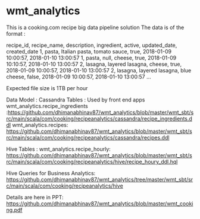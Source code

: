 # wmt_analytics
This is a cooking.com recipe big data pipeline solution
The data is of the format :

recipe_id, recipe_name, description, ingredient, active, updated_date, created_date
1, pasta, Italian pasta, tomato sauce, true, 2018-01-09 10:00:57,  2018-01-10 13:00:57
1, pasta, null, cheese, true, 2018-01-09 10:10:57,  2018-01-10 13:00:57
2, lasagna, layered lasagna, cheese, true, 2018-01-09 10:00:57,  2018-01-10 13:00:57
2, lasagna, layered lasagna, blue cheese, false, 2018-01-09 10:00:57,  2018-01-10 13:00:57	…

Expected file size is 1TB per hour

Data Model : 
Cassandra Tables : Used by front end apps 
wmt_analytics.recipe_ingredients :https://github.com/dhimanabhinav87/wmt_analytics/blob/master/wmt_sbt/src/main/scala/com/cooking/recipeanalytics/cassandra/recipe_ingredients.ddl
wmt_analytics.recipes: https://github.com/dhimanabhinav87/wmt_analytics/blob/master/wmt_sbt/src/main/scala/com/cooking/recipeanalytics/cassandra/recipes.ddl

Hive Tables : 
wmt_analytics.recipe_hourly: https://github.com/dhimanabhinav87/wmt_analytics/blob/master/wmt_sbt/src/main/scala/com/cooking/recipeanalytics/hive/recipe_houry_ddl.hql

Hive Queries for Business Analytics: 
https://github.com/dhimanabhinav87/wmt_analytics/tree/master/wmt_sbt/src/main/scala/com/cooking/recipeanalytics/hive

Details are here in PPT: 
https://github.com/dhimanabhinav87/wmt_analytics/blob/master/wmt_cooking.pdf
